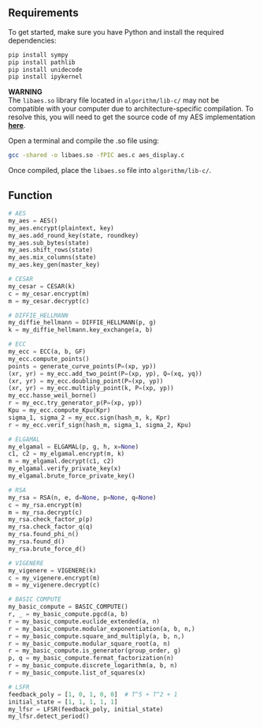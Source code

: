 ## Requirements
To get started, make sure you have Python and install the required dependencies:
```py
pip install sympy
pip install pathlib
pip install unidecode
pip install ipykernel
```

**WARNING**  
The ```libaes.so``` library file located in ```algorithm/lib-c/``` may not be compatible with your computer due to architecture-specific compilation. To resolve this, you will need to get the source code of my AES implementation [**here**](https://github.com/Panegyrique/aes-c).

Open a terminal and compile the .so file using:
```bash
gcc -shared -o libaes.so -fPIC aes.c aes_display.c
```
Once compiled, place the ```libaes.so``` file into ```algorithm/lib-c/```.


## Function
```py
# AES
my_aes = AES()
my_aes.encrypt(plaintext, key)
my_aes.add_round_key(state, roundkey)
my_aes.sub_bytes(state)
my_aes.shift_rows(state)
my_aes.mix_columns(state)
my_aes.key_gen(master_key)

# CESAR
my_cesar = CESAR(k)
c = my_cesar.encrypt(m)
m = my_cesar.decrypt(c)

# DIFFIE_HELLMANN
my_diffie_hellmann = DIFFIE_HELLMANN(p, g)
k = my_diffie_hellmann.key_exchange(a, b)

# ECC
my_ecc = ECC(a, b, GF)
my_ecc.compute_points()
points = generate_curve_points(P=(xp, yp))
(xr, yr) = my_ecc.add_two_point(P=(xp, yp), Q=(xq, yq))
(xr, yr) = my_ecc.doubling_point(P=(xp, yp))
(xr, yr) = my_ecc.multiply_point(k, P=(xp, yp))
my_ecc.hasse_weil_borne()
r = my_ecc.try_generator_p(P=(xp, yp))
Kpu = my_ecc.compute_Kpu(Kpr)
sigma_1, sigma_2 = my_ecc.sign(hash_m, k, Kpr)
r = my_ecc.verif_sign(hash_m, sigma_1, sigma_2, Kpu)

# ELGAMAL
my_elgamal = ELGAMAL(p, g, h, x=None)
c1, c2 = my_elgamal.encrypt(m, k)
m = my_elgamal.decrypt(c1, c2)
my_elgamal.verify_private_key(x)
my_elgamal.brute_force_private_key()

# RSA
my_rsa = RSA(n, e, d=None, p=None, q=None)
c = my_rsa.encrypt(m)
m = my_rsa.decrypt(c)
my_rsa.check_factor_p(p)
my_rsa.check_factor_q(q)
my_rsa.found_phi_n()
my_rsa.found_d()
my_rsa.brute_force_d()

# VIGENERE
my_vigenere = VIGENERE(k)
c = my_vigenere.encrypt(m)
m = my_vigenere.decrypt(c)

# BASIC COMPUTE
my_basic_compute = BASIC_COMPUTE()
r, _ = my_basic_compute.pgcd(a, b)
r = my_basic_compute.euclide_extended(a, n)
r = my_basic_compute.modular_exponentiation(a, b, n,)
r = my_basic_compute.square_and_multiply(a, b, n,)
r = my_basic_compute.modular_square_root(a, n)
r = my_basic_compute.is_generator(group_order, g)
p, q = my_basic_compute.fermat_factorization(n)  
r = my_basic_compute.discrete_logarithm(a, b, n)
r = my_basic_compute.list_of_squares(x)

# LSFR
feedback_poly = [1, 0, 1, 0, 0]  # T^5 + T^2 + 1
initial_state = [1, 1, 1, 1, 1]
my_lfsr = LFSR(feedback_poly, initial_state)
my_lfsr.detect_period()
```